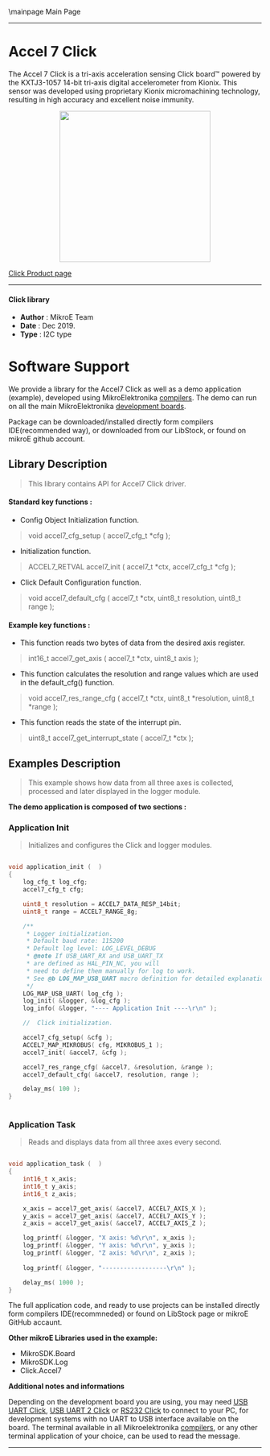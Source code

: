 \mainpage Main Page
 
---
# Accel 7 Click

The Accel 7 Click is a tri-axis acceleration sensing Click board™ powered by the KXTJ3-1057 14-bit tri-axis digital accelerometer from Kionix.  This sensor was developed using proprietary Kionix micromachining technology, resulting in high accuracy and excellent noise immunity.

<p align="center">
  <img src="https://download.mikroe.com/images/click_for_ide/accel7_click.png" height=300px>
</p>

[Click Product page](https://www.mikroe.com/accel-7-click)

---

#### Click library 

- **Author**        : MikroE Team
- **Date**          : Dec 2019.
- **Type**          : I2C type


# Software Support

We provide a library for the Accel7 Click 
as well as a demo application (example), developed using MikroElektronika 
[compilers](https://shop.mikroe.com/compilers). 
The demo can run on all the main MikroElektronika [development boards](https://shop.mikroe.com/development-boards).

Package can be downloaded/installed directly form compilers IDE(recommended way), or downloaded from our LibStock, or found on mikroE github account. 

## Library Description

> This library contains API for Accel7 Click driver.

#### Standard key functions :

- Config Object Initialization function.
> void accel7_cfg_setup ( accel7_cfg_t *cfg ); 
 
- Initialization function.
> ACCEL7_RETVAL accel7_init ( accel7_t *ctx, accel7_cfg_t *cfg );

- Click Default Configuration function.
> void accel7_default_cfg ( accel7_t *ctx, uint8_t resolution, uint8_t range );


#### Example key functions :

- This function reads two bytes of data from the desired axis register.
> int16_t accel7_get_axis ( accel7_t *ctx, uint8_t axis );
 
- This function calculates the resolution and range values which are used
  in the default_cfg() function.
> void accel7_res_range_cfg ( accel7_t *ctx, uint8_t *resolution, uint8_t *range );

- This function reads the state of the interrupt pin.
> uint8_t accel7_get_interrupt_state ( accel7_t *ctx );

## Examples Description

> This example shows how data from all three axes is collected, processed and later
  displayed in the logger module.

**The demo application is composed of two sections :**

### Application Init 

> Initializes and configures the Click and logger modules.

```c

void application_init (  )
{
    log_cfg_t log_cfg;
    accel7_cfg_t cfg;

    uint8_t resolution = ACCEL7_DATA_RESP_14bit;
    uint8_t range = ACCEL7_RANGE_8g;

    /** 
     * Logger initialization.
     * Default baud rate: 115200
     * Default log level: LOG_LEVEL_DEBUG
     * @note If USB_UART_RX and USB_UART_TX 
     * are defined as HAL_PIN_NC, you will 
     * need to define them manually for log to work. 
     * See @b LOG_MAP_USB_UART macro definition for detailed explanation.
     */
    LOG_MAP_USB_UART( log_cfg );
    log_init( &logger, &log_cfg );
    log_info( &logger, "---- Application Init ----\r\n" );

    //  Click initialization.

    accel7_cfg_setup( &cfg );
    ACCEL7_MAP_MIKROBUS( cfg, MIKROBUS_1 );
    accel7_init( &accel7, &cfg );

    accel7_res_range_cfg( &accel7, &resolution, &range );
    accel7_default_cfg( &accel7, resolution, range );

    delay_ms( 100 );
}
  
```

### Application Task

> Reads and displays data from all three axes every second.

```c

void application_task (  )
{
    int16_t x_axis;
    int16_t y_axis;
    int16_t z_axis;

    x_axis = accel7_get_axis( &accel7, ACCEL7_AXIS_X );
    y_axis = accel7_get_axis( &accel7, ACCEL7_AXIS_Y );
    z_axis = accel7_get_axis( &accel7, ACCEL7_AXIS_Z );

    log_printf( &logger, "X axis: %d\r\n", x_axis );
    log_printf( &logger, "Y axis: %d\r\n", y_axis );
    log_printf( &logger, "Z axis: %d\r\n", z_axis );   
    
    log_printf( &logger, "------------------\r\n" );

    delay_ms( 1000 );
} 

```

The full application code, and ready to use projects can be  installed directly form compilers IDE(recommneded) or found on LibStock page or mikroE GitHub accaunt.

**Other mikroE Libraries used in the example:** 

- MikroSDK.Board
- MikroSDK.Log
- Click.Accel7

**Additional notes and informations**

Depending on the development board you are using, you may need 
[USB UART Click](https://shop.mikroe.com/usb-uart-click), 
[USB UART 2 Click](https://shop.mikroe.com/usb-uart-2-click) or 
[RS232 Click](https://shop.mikroe.com/rs232-click) to connect to your PC, for 
development systems with no UART to USB interface available on the board. The 
terminal available in all Mikroelektronika 
[compilers](https://shop.mikroe.com/compilers), or any other terminal application 
of your choice, can be used to read the message.



---
